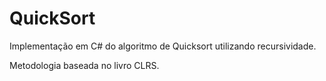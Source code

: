 # QuickSort
Implementação em C# do algoritmo de Quicksort utilizando recursividade.

Metodologia baseada no livro CLRS.
